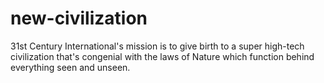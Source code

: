 new-civilization
================

31st Century International's mission is to give birth to a super high-tech civilization that's congenial with the laws of Nature which function behind everything seen and unseen.
